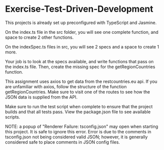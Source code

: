 # Exercise-Test-Driven-Development
This projects is already set up preconfigured with TypeScript and Jasmine.

On the index.ts file in the src folder, you will see one complete function, and space to create 2 other functions.

On the indexSpec.ts files in src, you will see 2 specs and a space to create 1 more.

Your job is to look at the specs available, and write functions that pass on the index.ts file. Then, create the missing spec for the getRegionCountries function.

This assignment uses axios to get data from the restcountries.eu api. If you are unfamiliar with axios, follow the structure of the function getRegionCountries. Make sure to visit one of the routes to see how the JSON data is supplied from the API.

Make sure to run the test script when complete to ensure that the project builds and that all tests pass. View the package.json file to see available scripts.

NOTE: a popup of "Renderer Failure: tsconfig.json" may open when starting this project. It is safe to ignore this error. Error is due to the comments in tsconfig.json not being considered valid JSON; however, it is generally considered safe to place comments in JSON config files.